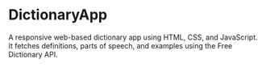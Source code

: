 # DictionaryApp
A responsive web-based dictionary app using HTML, CSS, and JavaScript. It fetches definitions, parts of speech, and examples using the Free Dictionary API.
